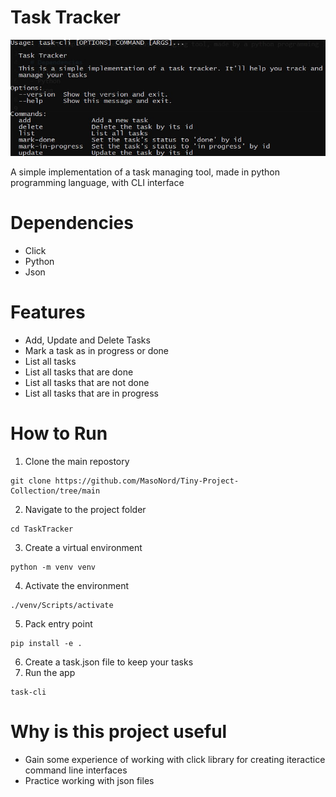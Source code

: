 # Task Tracker
![](img/photo_2025-05-18_12-29-50.jpg)

A simple implementation of a task managing tool, made in python programming language, with CLI interface

# Dependencies
- Click
- Python
- Json

# Features
- Add, Update and Delete Tasks
- Mark a task as in progress or done
- List all tasks
- List all tasks that are done
- List all tasks that are not done
- List all tasks that are in progress

# How to Run
1. Clone the main repostory
```
git clone https://github.com/MasoNord/Tiny-Project-Collection/tree/main
```
2. Navigate to the project folder
```
cd TaskTracker
```
3. Create a virtual environment
```
python -m venv venv
```
4. Activate the environment
```
./venv/Scripts/activate
```
5. Pack entry point
```
pip install -e .
```
6. Create a task.json file to keep your tasks
7. Run the app
```
task-cli
```

# Why is this project useful
- Gain some experience of working with click library for creating iteractice command line interfaces
- Practice working with json files 
